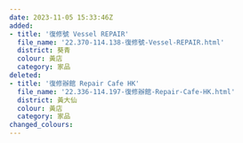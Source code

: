 ```yaml
---
date: 2023-11-05 15:33:46Z
added:
- title: '復修號 Vessel REPAIR'
  file_name: '22.370-114.138-復修號-Vessel-REPAIR.html'
  district: 葵青
  colour: 黃店
  category: 家品
deleted:
- title: '復修辦館 Repair Cafe HK'
  file_name: '22.336-114.197-復修辦館-Repair-Cafe-HK.html'
  district: 黃大仙
  colour: 黃店
  category: 家品
changed_colours:
---
```

